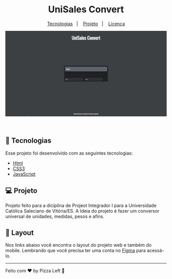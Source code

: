 <h1 align="center">
    UniSales Convert
</h1>

<p align="center">
  <a href="#-tecnologias">Tecnologias</a>&nbsp;&nbsp;&nbsp;|&nbsp;&nbsp;&nbsp;
  <a href="#-projeto">Projeto</a>&nbsp;&nbsp;&nbsp;|&nbsp;&nbsp;&nbsp;
  <a href="#memo-licença">Licença</a>
</p>

<p align="center">
 <img src="./images/site.jpeg" alt="Site" />
</p>

<br>

## 🚀 Tecnologias

Esse projeto foi desenvolvido com as seguintes tecnologias:

- [Html](https://developer.mozilla.org/pt-BR/docs/Web/HTML)
- [CSS3](https://developer.mozilla.org/pt-BR/docs/Web/CSS)
- [JavaScript](https://developer.mozilla.org/pt-BR/docs/Web/JavaScript)

## 💻 Projeto

Projeto feito para a diciplina de Projeot Integrador I para a Universidade Católica Saleciano de Vitória/ES. A Ideia do projeto é fazer um conversor universal de unidades, medidas, pesos e afins. 

## 🔖 Layout

Nos links abaixo você encontra o layout do projeto web e também do mobile. Lembrando que você precisa ter uma conta no [Figma](http://figma.com/) para acessá-lo.

---

Feito com ♥ by Pizza Left :wave:
